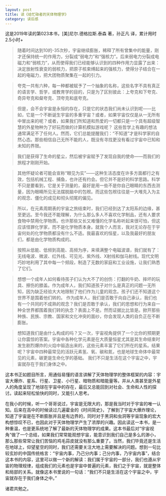 ```yaml
---
layout: post
title: 读《给忙碌者的天体物理学》
category: 读后感
---
```

这是2019年读的第023本书，[美]尼尔.德格拉斯.泰森 著，孙正凡 译，累计用时2.5小时+

>随着时间达到10的-35次秒，宇宙继续膨胀，稀释了所有曾集中的能量，刚才还保持统一的作用力，分裂成“弱电力”和“强核力”。后来弱电力分裂成电磁力和“弱核力”，从而使得我们已经能够认识到的四种作用力显露了出来：决定放射性衰变的弱核力，把原子核束缚起来的强核力，使得分子结合在一起的电磁力，把大团物质聚集在一起的引力。

>夸克一共有六种，每一种都被赋予了一个抽象的名称，这些名字不具有真正的语言学、哲学，或教育学的目的，只是为了区别彼此：上夸克和下夸克、奇异夸克和粲夸克、顶夸克和底夸克。

>但是，会不会宇宙是永恒的存在，只是它的状态我们尚未认识到呢——比如，它是一个不断诞生宇宙的多重宇宙？或者，如果宇宙仅仅是从一无所有中冒出来的呢？或者，如果我们所知道和热爱的一切都只是一个具有超级智慧的外星物种为了好玩而做的计算机模拟游戏呢？
这些哲学上有趣的想法通常满足不了任何人。然而，它们总能提醒我们：“不知道”才是科学家的自然心态。那些相信自己无所不能的人，既没有寻找更没有看过宇宙中已知和未知的界限。

>我们是获得了生命的星尘，然后被宇宙赋予了发现自我的使命——而我们的旅程才刚刚开始。

>其他怀疑论者可能会宣称“眼见为实”——这种生活态度在许多方面都行之有效，包括机械工程、捕鱼，也许还有约会。但它并不是好的科学思路。科学不只是要看到，它是关于测量的，最好是用一些不是你自己眼睛的东西去测量，因为眼睛所见无法摆脱脑中的包袱。而这些包袱往往是一大堆先入为主的观念、僵化的成见和彻头彻尾的偏见。

>所以，在元素周期表的宇宙之旅结束时，我们已经到达了太阳系的边缘，甚至更远。至今我还不能理解，为什么那么多人不喜欢化学制品，还有人要求食物中禁用化学物质。也许那些又长又难懂的化学名称听起来很可怕，但这应该怪罪化学家，而不是化学物质本身。就我个人而言，我对无论存在于宇宙何处的化学物质都没有什么不适。我最喜欢的恒星，以及我最好的朋友们，都是由化学物质构成的。

>按照从低能、低频到高能、高频为序，来填满整个电磁波谱，我们就有了：无线电波、微波、红外线、可见光、紫外线、X射线和伽马射线。现代文明巧妙地利用了其中每一个频段，制造了无数的家庭和工业设施，让我们熟悉了它们。

>想想一个成年人如何看待孩子们认为大不了的创伤：打翻的牛奶、摔坏的玩具、擦伤的膝盖。作为成年人，我们知道孩子对什么是真正的问题一无所知，因为缺乏经验大大地限制了他们作为儿童的观念。孩子们还不知道这个世界不是围着他们转的。
作为成年人，我们是否敢于向自己承认，我们也有一个共同的不成熟的观念？我们是否敢于承认，我们的思想和行为来自一种全世界都围着我们转的执念？表面上不是。然而证据比比皆是。掀开那些种族、民族、宗教、国家和文化冲突的面纱，你会发现人类的自负正在不断膨胀。

>想知道我们是由什么构成的吗？又一次，宇宙视角提供了一个比你的预期更让你震惊的答案。宇宙中各种化学元素是在大质量恒星尤其是其生命结束时发生剧烈爆炸的火焰中锻造出来的，这些元素丰富了它们所在的星系。结果呢？宇宙中四种最常见的活跃元素氢、氧、碳和氮，也是地球生命体中最常见的元素，碳更是生命化学的基础。
我们不只是生活在这个宇宙之中，宇宙就存在于我们身体之中。

这本书正如题目所言，用通俗易懂的语言讲解了天体物理学的整体框架的内容：宇宙大爆炸、星系、行星、卫星、小行星、暗物质和暗能量等。并从人类甚至是外星人的角度呈现了地球在宇宙中的存在，最后又总能回到对社会、生命和人性的探讨。读起来轻松愉快的同时，又能引人思考。

在我小的时候，听一个哥哥说过，宇宙是无限大的，那是我当时对于宇宙的唯一认知。后来在高中的时候读过几遍霍金的《时间简史》，了解到了宇宙大爆炸理论，知道了宇宙是在不断膨胀并且是有边界的，同时对于黑洞和虫洞等宇宙现象的宏大构想惊叹不已，也因此对于天体物理学产生了浓厚的兴趣。因此读这一本书，是一种重温，也是更系统地了解了最新的天体物理学的成果。这本书最后对“宇宙视角”做了一个总结，如果我们常常能观想宇宙，能意识到我们自己是多么的渺小，那么那些常常让我们苦恼的鸡毛蒜皮就没有那么重要了。当然，我们毕竟还是生活在地球上，仰望星空的同时，我们还需要关注大地上需要解决的问题。想到一句比较玄妙的中国传统格言：“宇宙内事，乃己分内事；己分内事，乃宇宙内事”，结合这本书的内容，这里可以做一个新的解读：我们属于宇宙的一部分，我们也遵从宇宙的物理规律，组成我们的元素也是宇宙中普遍的元素，我们之于宇宙，就是整体和局部的关系。就像这本书里说的一句话：“我们不只是生活在这个宇宙之中，宇宙就存在于我们身体之中。”

诸君共勉之。